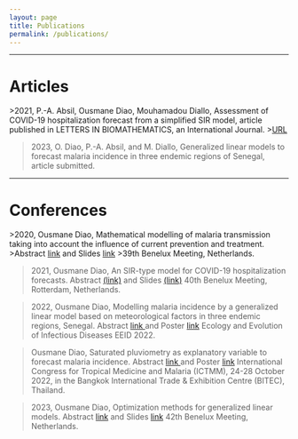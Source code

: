 ```yaml
---
layout: page
title: Publications
permalink: /publications/
---
```


---
<h1>Articles</h1>
>2021, P.-A. Absil, Ousmane Diao, Mouhamadou Diallo, Assessment of COVID-19 hospitalization forecast from a simplified SIR model, article published in LETTERS IN BIOMATHEMATICS, an International Journal.
><a href="https://lettersinbiomath.journals.publicknowledgeproject.org/index.php/lib/article/view/403">URL</a>

>2023, O. Diao, P.-A. Absil, and M. Diallo, Generalized linear models to forecast
malaria incidence in three endemic regions of Senegal, article submitted.
  
---
<h1>Conferences</h1>
>2020, Ousmane Diao, Mathematical modelling of malaria transmission taking into account the influence of current prevention and treatment.
>Abstract <a href="https://www.dropbox.com/s/n451fxy7l2uns4r/main_benelux.pdf?dl=0&quot;">link</a> and Slides <a href="https://www.dropbox.com/s/soz1pnpa699tfm7/benelux%20presentation%20new.pdf?dl=0&quot;">link</a>
>39th Benelux Meeting, Netherlands.

>2021, Ousmane Diao, An SIR-type model for COVID-19 hospitalization forecasts.
>Abstract <a href="https://www.dropbox.com/s/b8anm6h2imxv1s4/Benelux_2021_abstract.pdf?dl=0&quot;">(link)</a> and Slides <a href="https://www.dropbox.com/s/zxo3vnoz583rmxw/Slides_benelux_2021_06_28.pdf?dl=0&quot;"> (link)</a>
>40th Benelux Meeting, Rotterdam, Netherlands.

>2022, Ousmane Diao, Modelling malaria incidence by a generalized linear model based on meteorological factors in three endemic regions, Senegal. 
>Abstract <a href="https://www.dropbox.com/s/omyzy7jxa6o3zmv/main_conf_eeid_2022_Atlanta_2022_03_14.pdf?dl=0&quot;"> link </a> and Poster <a href="https://www.dropbox.com/s/zywc8hnrb42oe6b/poster_Ousmane_EEID2022.pdf?dl=0&quot;"> link</a>
>Ecology and Evolution of Infectious Diseases EEID 2022.

>Ousmane Diao, Saturated pluviometry as explanatory variable to forecast malaria incidence.
>Abstract <a href="https://www.dropbox.com/s/joswvb0zpc73i5l/Abstract_ICTMM2022.pdf?dl=0;"> link </a> and Poster <a href="https://www.dropbox.com/s/sbcuo6fqluw70zo/Poster_ICTMM_2022.pdf?dl=0;"> link</a>
> International Congress for Tropical Medicine and Malaria (ICTMM), 24-28 October 2022, in the Bangkok International Trade & Exhibition Centre (BITEC), Thailand.

>2023, Ousmane Diao, Optimization methods for generalized linear models.
>Abstract <a href="https://www.dropbox.com/s/eu58jaizrh2w7nd/OusmaneDiao.pdf?dl=0">link</a> and Slides <a href="https://www.dropbox.com/s/b6x5fw646gimw83/Presentations_benelux_2023.pdf?dl=0">link</a>
>42th Benelux Meeting, Netherlands.










